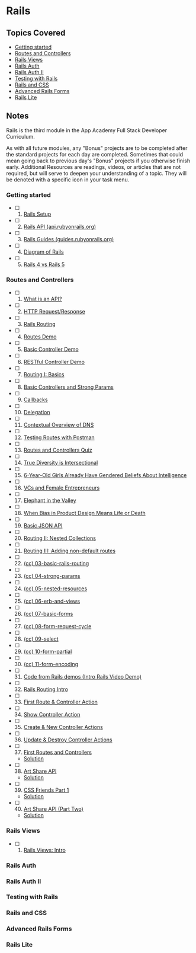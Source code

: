 # Rails

## Topics Covered

- [Getting started](#getting-started)
- [Routes and Controllers](#routes-and-controllers)
- [Rails Views](#rails-views)
- [Rails Auth](#rails-auth)
- [Rails Auth II](#rails-auth-ii)
- [Testing with Rails](#testing-with-rails)
- [Rails and CSS](#rails-and-css)
- [Advanced Rails Forms](#advanced-rails-forms)
- [Rails Lite](#rails-lite)


## Notes

Rails is the third module in the App Academy Full Stack Developer Curriculum.

As with all future modules, any "Bonus" projects are to be completed after the
standard projects for each day are completed. Sometimes that could mean going
back to previous day's "Bonus" projects if you otherwise finish early.
Additional Resources are readings, videos, or articles that are not required,
but will serve to deepen your understanding of a topic. They will be denoted
with a specific icon in your task menu.

### Getting started
- [ ] 1. [Rails Setup](readings/rails-setup.md)
- [ ] 2. [Rails API (api.rubyonrails.org)](http://api.rubyonrails.org/v5.1.3/)
- [ ] 3. [Rails Guides (guides.rubyonrails.org)](http://guides.rubyonrails.org/v5.1.3/)
- [ ] 4. [Diagram of Rails](https://assets.aaonline.io/fullstack/rails/assets/rails_diagram.png)
- [ ] 5. [Rails 4 vs Rails 5](readings/rails-5-updates.md)
### Routes and Controllers
- [ ] 1. [What is an API?](https://player.vimeo.com/video/168498417)
- [ ] 2. [HTTP Request/Response](https://player.vimeo.com/video/168498424)
- [ ] 3. [Rails Routing](https://player.vimeo.com/video/168498679)
- [ ] 4. [Routes Demo](https://player.vimeo.com/video/168499905)
- [ ] 5. [Basic Controller Demo](https://player.vimeo.com/video/168501163)
- [ ] 6. [RESTful Controller Demo](https://player.vimeo.com/video/168505535)
- [ ] 7. [Routing I: Basics](readings/routing-part-i.md)
- [ ] 8. [Basic Controllers and Strong Params](readings/basic-controllers.md)
- [ ] 9. [Callbacks](readings/callbacks.md)
- [ ] 10. [Delegation](readings/delegation.md)
- [ ] 11. [Contextual Overview of DNS](readings/dns.md)
- [ ] 12. [Testing Routes with Postman](readings/postman.md)
- [ ] 13. [Routes and Controllers Quiz](quizzes/routes_and_controllers.md)
- [ ] 14. [True Diversity is Intersectional](https://medium.com/projectinclude/true-diversity-is-intersectional-2282b8da8882)
- [ ] 15. [6-Year-Old Girls Already Have Gendered Beliefs About Intelligence](https://www.theatlantic.com/science/archive/2017/01/six-year-old-girls-already-have-gendered-beliefs-about-intelligence/514340/)
- [ ] 16. [VCs and Female Entrepreneurs](https://hbr.org/2017/05/we-recorded-vcs-conversations-and-analyzed-how-differently-they-talk-about-female-entrepreneurs)
- [ ] 17. [Elephant in the Valley](https://www.elephantinthevalley.com/)
- [ ] 18. [When Bias in Product Design Means Life or Death](https://techcrunch.com/2016/11/16/when-bias-in-product-design-means-life-or-death/)
- [ ] 19. [Basic JSON API](readings/basic-json-api.md)
- [ ] 20. [Routing II: Nested Collections](readings/routing-part-ii.md)
- [ ] 21. [Routing III: Adding non-default routes](readings/routing-part-iii.md)
- [ ] 22. [(cc) 03-basic-rails-routing](https://player.vimeo.com/video/100267303)
- [ ] 23. [(cc) 04-strong-params](https://player.vimeo.com/video/100267304)
- [ ] 24. [(cc) 05-nested-resources](https://player.vimeo.com/video/100267305)
- [ ] 25. [(cc) 06-erb-and-views](https://player.vimeo.com/video/100267306)
- [ ] 26. [(cc) 07-basic-forms](https://player.vimeo.com/video/100358537)
- [ ] 27. [(cc) 08-form-request-cycle](https://player.vimeo.com/video/100359278)
- [ ] 28. [(cc) 09-select](https://player.vimeo.com/video/100729432)
- [ ] 29. [(cc) 10-form-partial](https://player.vimeo.com/video/100729434)
- [ ] 30. [(cc) 11-form-encoding](https://player.vimeo.com/video/100729434)
- [ ] 31. [Code from Rails demos (Intro Rails Video Demo)](https://assets.aaonline.io/fullstack/rails/demos/intro_rails_video_demo.zip)
- [ ] 32. [Rails Routing Intro](https://player.vimeo.com/video/335016614)
- [ ] 33. [First Route & Controller Action](https://player.vimeo.com/video/335017586)
- [ ] 34. [Show Controller Action](https://player.vimeo.com/video/335018812)
- [ ] 35. [Create & New Controller Actions](https://player.vimeo.com/video/335019368)
- [ ] 36. [Update & Destroy Controller Actions](https://player.vimeo.com/video/335021237)
- [ ] 37. [First Routes and Controllers](projects/first_routes/README.md)
  - [Solution](https://assets.aaonline.io/fullstack/rails/projects/first_routes/solution.zip)
- [ ] 38. [Art Share API](projects/art_share_api/README.md)
  - [Solution](https://assets.aaonline.io/fullstack/rails/projects/art_share_api/solution.zip)
- [ ] 39. [CSS Friends Part 1](../html-css/micro-projects/css_friends_combined/css_friends_0/README.md)
  - [Solution](https://assets.aaonline.io/fullstack/html-css/micro-projects/combined-css-friends/css-friends-pt1/solution.zip)
- [ ] 40. [Art Share API (Part Two)](projects/art_share_api/part_two.md)
  - [Solution](https://assets.aaonline.io/fullstack/rails/projects/art_share_api/solution.zip)
### Rails Views
- [ ] 1. [Rails Views: Intro](https://player.vimeo.com/video/194372657)
### Rails Auth
### Rails Auth II
### Testing with Rails
### Rails and CSS
### Advanced Rails Forms
### Rails Lite